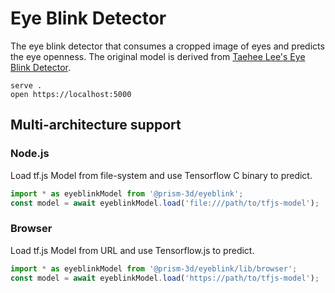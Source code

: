# Eye Blink Detector

The eye blink detector that consumes a cropped image of eyes and predicts the eye openness. The original model is derived from [Taehee Lee's Eye Blink Detector](https://github.com/kairess/eye_blink_detector).

```
serve .
open https://localhost:5000
```

## Multi-architecture support

### Node.js

Load tf.js Model from file-system and use Tensorflow C binary to predict.

```js
import * as eyeblinkModel from '@prism-3d/eyeblink';
const model = await eyeblinkModel.load('file:///path/to/tfjs-model');
```

### Browser

Load tf.js Model from URL and use Tensorflow.js to predict.

```js
import * as eyeblinkModel from '@prism-3d/eyeblink/lib/browser';
const model = await eyeblinkModel.load('https://path/to/tfjs-model');
```
